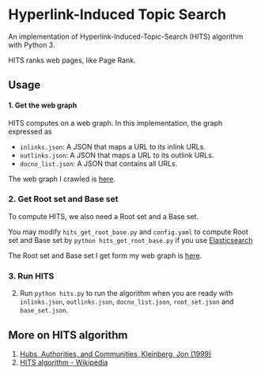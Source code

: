 # Hyperlink-Induced Topic Search
An implementation of Hyperlink-Induced-Topic-Search (HITS) algorithm with Python 3. 

HITS ranks web pages, like Page Rank.

## Usage

#### 1. Get the web graph

HITS computes on a web graph. In this implementation, the graph expressed as 
* `inlinks.json`: A JSON that maps a URL to its inlink URLs.
* `outlinks.json`: A JSON that maps a URL to its outlink URLs.
* `docno_list.json`: A JSON that contains all URLs.

The web graph I crawled is [here](https://drive.google.com/file/d/14A8-z8lJxU-VmV6gIN0qUEd740VS9I80/view?usp=sharing).

### 2. Get Root set and Base set

To compute HITS, we also need a Root set and a Base set.

You may modify `hits_get_root_base.py` and `config.yaml` to compute Root set and Base set by `python hits_get_root_base.py` if you use [Elasticsearch](https://www.elastic.co/products/elasticsearch)

The Root set and Base set I get form my web graph is [here](https://drive.google.com/file/d/1jpB7T08sl8z-PqRK4Pjyx-tUKlZEGqwx/view?usp=sharing).

### 3. Run HITS

2. Run `python hits.py` to run the algorithm when you are ready with `inlinks.json`, `outlinks.json`, `docno_list.json`, `root_set.json` and `base_set.json`.

## More on HITS algorithm

1. [Hubs, Authorities, and Communities, Kleinberg, Jon (1999)](http://www.cs.brown.edu/memex/ACM_HypertextTestbed/papers/10.html)
2. [HITS algorithm - Wikipedia](https://en.wikipedia.org/wiki/HITS_algorithm)
